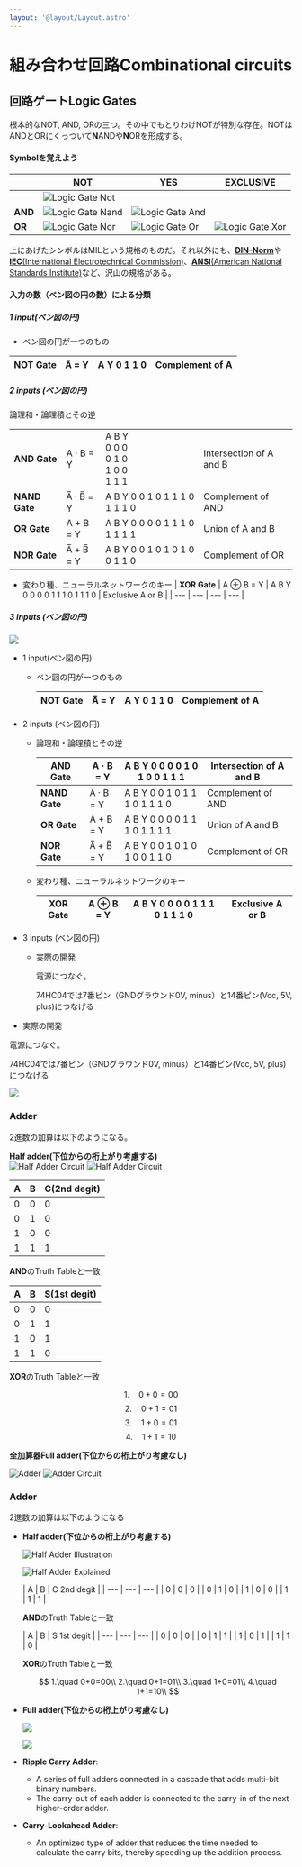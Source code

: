 ```yaml
---
layout: '@layout/Layout.astro'
---
```

# 組み合わせ回路Combinational circuits
## **回路ゲートLogic Gates**

根本的なNOT, AND, ORの三つ。その中でもとりわけNOTが特別な存在。NOTはANDとORにくっついて**N**ANDや**N**ORを形成する。

#### Symbolを覚えよう
||**NOT**|**YES**|**EXCLUSIVE**|
|---|---|---|---|
||![Logic Gate Not](/b/cs/logic-gate-not.png)||
|**AND**|![Logic Gate Nand](/b/cs/logic-gate-nand.png)|![Logic Gate And](/b/cs/logic-gate-and.png)|
|**OR**|![Logic Gate Nor](/b/cs/logic-gate-nor.png)|![Logic Gate Or](/b/cs/logic-gate-or.png)|![Logic Gate Xor](/b/cs/logic-gate-xor.png)|
    
上にあげたシンボルはMILという規格のものだ。それ以外にも、[**DIN-Norm**](https://de.m.wikipedia.org/wiki/DIN-Norm)や[**IEC**(International Electrotechnical Commission)](https://en.m.wikipedia.org/wiki/International_Electrotechnical_Commission)、[**ANSI**(American National Standards Institute)](https://en.m.wikipedia.org/wiki/American_National_Standards_Institute)など、沢山の規格がある。

#### 入力の数（ベン図の円の数）による分類
##### 1 input(ベン図の円)
- ベン図の円が一つのもの
		
| **NOT Gate** | A̅ = Y | A Y  0 1  1 0 | Complement of A |
| --- | --- | --- | --- |

##### 2 inputs (ベン図の円)
論理和・論理積とその逆

|||||
|---|---|---|---|
| **AND Gate** | A · B = Y | A B Y<br>0 0 0<br>0 1 0<br>1 0 0<br>1 1 1 | Intersection of A and B |
| **NAND Gate** | A̅ · B̅ = Y | A B Y  0 0 1  0 1 1  1 0 1  1 1 0 | Complement of AND |
| **OR Gate** | A + B = Y | A B Y  0 0 0  0 1 1  1 0 1  1 1 1 | Union of A and B |
| **NOR Gate** | A̅ + B̅ = Y | A B Y  0 0 1  0 1 0  1 0 0  1 1 0 | Complement of OR |

- 変わり種、ニューラルネットワークのキー
| **XOR Gate** | A ⊕ B = Y | A B Y  0 0 0  0 1 1  1 0 1  1 1 0 | Exclusive A or B |
| --- | --- | --- | --- |

##### 3 inputs (ベン図の円)
    
![](/b/cs/3inputs-logic-chart.jpg)

- 1 input(ベン図の円)
    - ベン図の円が一つのもの
        
        
        | **NOT Gate** | A̅ = Y | A Y  0 1  1 0 | Complement of A |
        | --- | --- | --- | --- |
- 2 inputs (ベン図の円)
    - 論理和・論理積とその逆
        
        
        | **AND Gate** | A · B = Y | A B Y  0 0 0  0 1 0  1 0 0  1 1 1 | Intersection of A and B |
        | --- | --- | --- | --- |
        | **NAND Gate** | A̅ · B̅ = Y | A B Y  0 0 1  0 1 1  1 0 1  1 1 0 | Complement of AND |
        | **OR Gate** | A + B = Y | A B Y  0 0 0  0 1 1  1 0 1  1 1 1 | Union of A and B |
        | **NOR Gate** | A̅ + B̅ = Y | A B Y  0 0 1  0 1 0  1 0 0  1 1 0 | Complement of OR |
    - 変わり種、ニューラルネットワークのキー
        
        
        | **XOR Gate** | A ⊕ B = Y | A B Y  0 0 0  0 1 1  1 0 1  1 1 0 | Exclusive A or B |
        | --- | --- | --- | --- |
- 3 inputs (ベン図の円)
    
    [](/b/cs/3inputs-logic-chart.jpg)
    
    - 実際の開発
        
        電源につなぐ。
        
        74HC04では7番ピン（GNDグラウンド0V, minus）と14番ピン(Vcc, 5V, plus)につなげる
        
        [](/b/cs/3inputs-top-view.jpg)
    
- 実際の開発

電源につなぐ。

74HC04では7番ピン（GNDグラウンド0V, minus）と14番ピン(Vcc, 5V, plus)につなげる

![](/b/cs/3inputs-top-view.jpg)

### Adder

2進数の加算は以下のようになる。

**Half adder(下位からの桁上がり考慮する)**    
![Half Adder Circuit](/b/cs/half-adder.png)
![Half Adder Circuit](/b/cs/half-adder-circuit.png)
    
| A | B | C(2nd degit) |
| --- | --- | --- |
| 0 | 0 | 0 |
| 0 | 1 | 0 |
| 1 | 0 | 0 |
| 1 | 1 | 1 |
    
**AND**のTruth Tableと一致
    
| A | B | S(1st degit) |
| --- | --- | --- |
| 0 | 0 | 0 |
| 0 | 1 | 1 |
| 1 | 0 | 1 |
| 1 | 1 | 0 |

**XOR**のTruth Tableと一致

$$ 1.\quad 0+0=00 $$
$$ 2.\quad 0+1=01 $$
$$ 3.\quad 1+0=01 $$
$$ 4.\quad 1+1=10 $$
    
**全加算器Full adder(下位からの桁上がり考慮なし)**
    
![Adder](/b/cs/adder.png)
![Adder Circuit](/b/cs/adder-circuit.png)

### Adder

2進数の加算は以下のようになる

- **Half adder(下位からの桁上がり考慮する)**
    
    ![Half Adder Illustration](/b/cs/half-adder.png)
    
    ![Half Adder Explained](/b/cs/half-adder-circuit.png)
    
    | A | B | C
    2nd degit |
    | --- | --- | --- |
    | 0 | 0 | 0 |
    | 0 | 1 | 0 |
    | 1 | 0 | 0 |
    | 1 | 1 | 1 |
    
    **AND**のTruth Tableと一致
    
    | A | B | S
    1st degit |
    | --- | --- | --- |
    | 0 | 0 | 0 |
    | 0 | 1 | 1 |
    | 1 | 0 | 1 |
    | 1 | 1 | 0 |
    
    **XOR**のTruth Tableと一致
    
    $$
    1.\quad 0+0=00\\
    2.\quad 0+1=01\\
    3.\quad 1+0=01\\
    4.\quad 1+1=10\\
    $$
    
- **Full adder(下位からの桁上がり考慮なし)**
    
    ![](/b/cs/full-adder.png)
    
    ![](/b/cs/full-adder-circuit.png)
    
- **Ripple Carry Adder**:
    - A series of full adders connected in a cascade that adds multi-bit binary numbers.
    - The carry-out of each adder is connected to the carry-in of the next higher-order adder.
- **Carry-Lookahead Adder**:
    - An optimized type of adder that reduces the time needed to calculate the carry bits, thereby speeding up the addition process.
